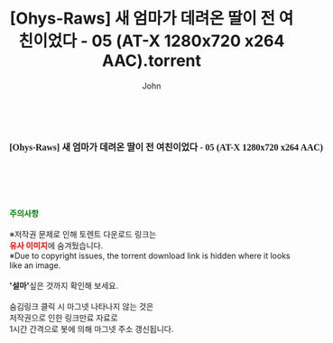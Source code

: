 ﻿---
layout: post
title:  "[Ohys-Raws] 새 엄마가 데려온 딸이 전 여친이었다 - 05 (AT-X 1280x720 x264 AAC).torrent"
author: John
categories: [ 애니메이션 ]
tags: [  ]
image:  
description: "[Ohys-Raws] 새 엄마가 데려온 딸이 전 여친이었다 - 05 (AT-X 1280x720 x264 AAC) torrent 정보 공유"
toc: true
toc_sticky: true
---

<br>
<div class="view-img">
<a class="view_image" href="http://torrentmobile60.com/bbs/view_image.php?fn=%2Fdata%2Ffile%2Fani%2F3735182707_XnAf0RJY_eda167b6920d572405d5f1d51c665a38c0a1d2a2.jpg" target="_blank"><img alt="" class="img-tag" content="http://torrentmobile60.com/data/file/ani/3735182707_XnAf0RJY_eda167b6920d572405d5f1d51c665a38c0a1d2a2.jpg" itemprop="image" src="http://torrentmobile60.com/data/file/ani/3735182707_XnAf0RJY_eda167b6920d572405d5f1d51c665a38c0a1d2a2.jpg"/></a></div><div class="view-content" itemprop="description">
<p><span style="font-family:nanumsquareround;font-size:16px;font-weight:700;white-space:nowrap;background-color:rgb(255,255,255);">[Ohys-Raws] 새 엄마가 데려온 딸이 전 여친이었다 - 05 (AT-X 1280x720 x264 AAC) </span> </p> </div>
    
<br><br><br>
<p data-ke-size="size16"><b><span style="color: green;">주의사항</span></b><br /><br />※저작권 문제로 인해 토렌트 다운로드 링크는<br /><b><span style="color: red;">유사 이미지</span></b>에 숨겨뒀습니다.<br />※Due to copyright issues, the torrent download link is hidden where it looks like an image.<br /><br /><b>'설마'</b>싶은 것까지 확인해 보세요.<br /><br />숨김링크 클릭 시 마그넷 나타나지 않는 것은<br />저작권으로 인한 링크만료 자료로<br />1시간 간격으로 봇에 의해 마그넷 주소 갱신됩니다.</p>
